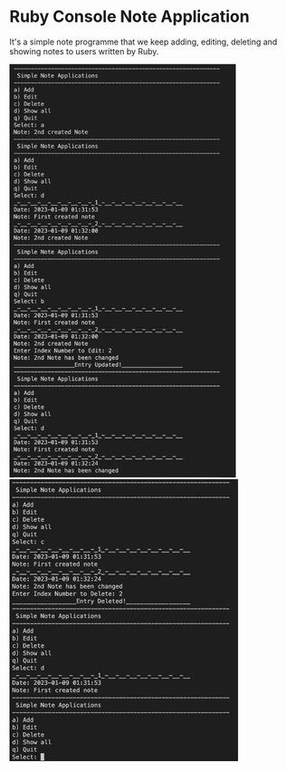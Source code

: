 # Ruby Console Note Application

It's a simple note programme that we keep adding, editing, deleting and showing notes to users written by Ruby.

<img src="images/1.png" width="400"/> <img src="images/2.png" width="404"/> 
